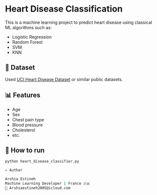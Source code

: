 # Heart Disease Classification

This is a machine learning project to predict heart disease using classical ML algorithms such as:

- Logistic Regression
- Random Forest
- SVM
- KNN

## 📁 Dataset
Used [UCI Heart Disease Dataset](https://archive.ics.uci.edu/ml/datasets/heart+Disease) or similar public datasets.

## 📊 Features
- Age
- Sex
- Chest pain type
- Blood pressure
- Cholesterol
- etc.

## 🚀 How to run
```bash
python heart_disease_classifier.py

✍ Author

Arshia Estineh
Machine Learning Developer | France 🇫🇷
📧 Arshiaestineh2005@icloud.com
